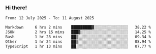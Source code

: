 ### Hi there!

<!--START_SECTION:waka-->

```txt
From: 12 July 2025 - To: 11 August 2025

Markdown     6 hrs 2 mins    █████████▓░░░░░░░░░░░░░░░   38.22 %
JSON         2 hrs 15 mins   ███▓░░░░░░░░░░░░░░░░░░░░░   14.25 %
Bash         1 hr 28 mins    ██▒░░░░░░░░░░░░░░░░░░░░░░   09.34 %
Other        1 hr 24 mins    ██▒░░░░░░░░░░░░░░░░░░░░░░   08.94 %
TypeScript   1 hr 13 mins    ██░░░░░░░░░░░░░░░░░░░░░░░   07.77 %
```

<!--END_SECTION:waka-->
